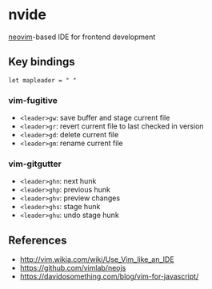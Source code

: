 nvide
=====

[neovim](neovim.io)-based IDE for frontend development

Key bindings
------------

    let mapleader = " "

### vim-fugitive

  * `<leader>gw`: save buffer and stage current file
  * `<leader>gr`: revert current file to last checked in version
  * `<leader>gd`: delete current file
  * `<leader>gm`: rename current file

### vim-gitgutter

  * `<leader>ghn`: next hunk
  * `<leader>ghp`: previous hunk
  * `<leader>ghv`: preview changes
  * `<leader>ghs`: stage hunk
  * `<leader>ghu`: undo stage hunk

References
----------

  * <http://vim.wikia.com/wiki/Use_Vim_like_an_IDE>
  * <https://github.com/vimlab/neojs>
  * <https://davidosomething.com/blog/vim-for-javascript/>
